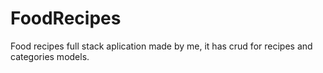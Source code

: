 # FoodRecipes
Food recipes full stack aplication made by me, it has crud for recipes and categories models.
